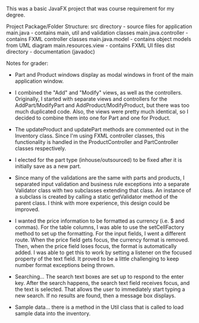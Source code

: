 This was a basic JavaFX project that was course requirement for my degree.

Project Package/Folder Structure:
	src directory - source files for application
		main.java - contains main, util and validation classes
		main.java.controller - contains FXML controller classes
		main.java.model - contains object models from UML diagram
		main.resources.view - contains FXML UI files
	dist directory - documentation (javadoc) 

Notes for grader:
- Part and Product windows display as modal windows in front of the main application window.

- I combined the "Add" and "Modify" views, as well as the controllers.  Originally, I started with separate views and controllers for the AddPart/ModifyPart and AddProduct/ModifyProduct, but there was too much duplicated code.  Also, the views were pretty much identical, so I decided to combine them into one for Part and one for Product.

- The updateProduct and updatePart methods are commented out in the Inventory class.  Since I'm using FXML controller classes, this functionality is handled in the ProductController and PartController classes respectively. 

- I elected for the part type (inhouse/outsourced) to be fixed after it is initially save as a new part.

- Since many of the validations are the same with parts and products, I separated input validation and business rule exceptions into a separate Validator class with two subclasses extending that class.  An instance of a subclass is created by calling a static getValidator method of the parent class.  I think with more experience, this design could be improved.

- I wanted the price information to be formatted as currency (i.e. $ and commas).  For the table columns, I was able to use the setCellFactory method to set up the formatting.  For the input fields, I went a different route.  When the price field gets focus, the currency format is removed.  Then, when the price field loses focus, the format is automatically added.  I was able to get this to work by setting a listener on the focused property of the text field.  It proved to be a little challenging to keep number format exceptions being thrown.

- Searching... The search text boxes are set up to respond to the enter key.  After the search happens, the search text field receives focus, and the text is selected.  That allows the user to immediately start typing a new search.  If no results are found, then a message box displays.

- Sample data... there is a method in the Util class that is called to load sample data into the inventory.   






